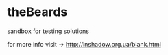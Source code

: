 # theBeards
sandbox for testing solutions

for more info visit -> http://inshadow.org.ua/blank.html

<INshadow>
